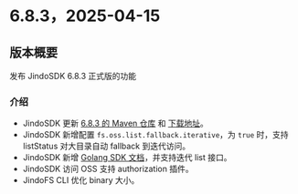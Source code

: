 # 6.8.3，2025-04-15

## 版本概要

发布 JindoSDK 6.8.3 正式版的功能

### 介绍

- JindoSDK 更新 [6.8.3 的 Maven 仓库](oss-maven.md) 和 [下载地址](jindodata_download.md)。
- JindoSDK 新增配置 `fs.oss.list.fallback.iterative`，为 `true` 时，支持 listStatus 对大目录自动 fallback 到迭代访问。
- JindoSDK 新增 [Golang SDK 文档](https://aliyun.github.io/alibabacloud-jindodata/jindosdk/golang/jindosdk_golang_quickstart/)，并支持迭代 list 接口。
- JindoSDK 访问 OSS 支持 authorization 插件。
- JindoFS CLI 优化 binary 大小。